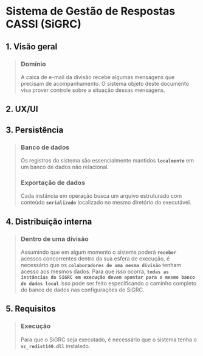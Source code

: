 # Sistema de Gestão de Respostas CASSI (SiGRC)

## 1. Visão geral

> ### Domínio
>
> A caixa de e-mail da divisão recebe algumas mensagens que precisam de acompanhamento. O sistema objeto deste documento visa prover controle sobre a situação dessas mensagens.

## 2. UX/UI

## 3. Persistência

> ### Banco de dados
> Os registros do sistema são essencialmente mantidos **`localmente`** em um banco de dados não relacional.
>
> ### Exportação de dados
> Cada instância em operação busca um arquivo estruturado com conteúdo **`serializado`** localizado no mesmo diretório do executável.

## 4. Distribuição interna

> ### Dentro de uma divisão
>
> Assumindo que em algum momento o sistema poderá **`receber`** acessos concorrentes dentro da sua esfera de execução, é necessário que os **`colaboradores de uma mesma divisão`** tenham acesso aos mesmos dados. Para que isso ocorra, **`todas as instâncias do SiGRC em execução devem apontar para o mesmo banco de dados local`** isso pode ser feito especificando o caminho completo do banco de dados nas configurações do SiGRC.

## 5. Requisitos

> ### Execução
> Para que o SiGRC seja executado, é necessário que o sistema tenha o  **`vc_redist140.dll`** instalado.
>
